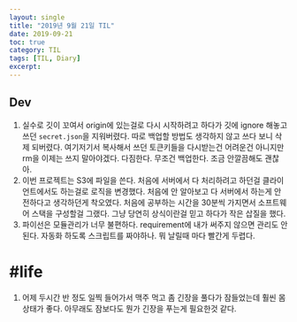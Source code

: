 ```yaml
---
layout: single
title: "2019년 9월 21일 TIL"
date: 2019-09-21
toc: true
category: TIL
tags: [TIL, Diary]
excerpt: 
---
```


## Dev
1. 실수로 깃이 꼬여서 origin에 있는걸로 다시 시작하려고 하다가 깃에 ignore 해놓고 쓰던 `secret.json`을 지워버렸다. 따로 백업할 방법도 생각하지 않고 쓰다 보니 삭제 되버렸다. 여기저기서 복사해서 쓰던 토큰키들을 다시받는건 어려운건 아니지만 rm을 이제는 쓰지 말아야겠다. 다짐한다. 무조건 백업한다. 조금 안깔끔해도 괜찮아.
2. 이번 프로젝트는 S3에 파일을 쓴다. 처음에 서버에서 다 처리하려고 하던걸 클라이언트에서도 하는걸로 로직을 변경했다. 처음에 안 알아보고 다 서버에서 하는게 안전하다고 생각하던게 착오였다. 처음에 공부하는 시간을 30분씩 가지면서 소프트웨어 스택을 구성할걸 그랬다. 그냥 당연히 상식이란걸 믿고 하다가 작은 삽질을 했다.
3. 파이선은 모듈관리가 너무 불편하다. requirement에 내가 써주지 않으면 관리도 안된다. 자동화 하도록 스크립트를 짜야하나. 뭐 날릴때 마다 빨간게 두렵다.

# #life
1. 어제 두시간 반 정도 일찍 들어가서 맥주 먹고 좀 긴장을 풀다가 잠들었는데 훨씬 몸상태가 좋다. 아무래도 잠보다도 뭔가 긴장을 푸는게 필요한것 같다.
  